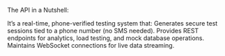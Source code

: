 The API in a Nutshell:

It’s a real-time, phone-verified testing system that:
Generates secure test sessions tied to a phone number (no SMS needed).
Provides REST endpoints for analytics, load testing, and mock database operations.
Maintains WebSocket connections for live data streaming.
